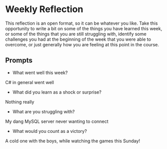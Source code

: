 # Weekly Reflection
This reflection is an open format, so it can be whatever you like. Take this opportunity to write a bit on some of the things you have learned this week, or some of the things that you are still struggling with, identify some challenges you had at the beginning of the week that you were able to overcome, or just generally how you are feeling at this point in the course.

## Prompts
- What went well this week?

C# in general went well

- What did you learn as a shock or surprise?

Nothing really

- What are you struggling with?

My dang MySQL server never wanting to connect

- What would you count as a victory?

A cold one with the boys, while watching the games this Sunday!